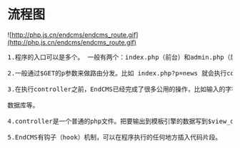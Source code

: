 # 流程图 #
![http://php.js.cn/endcms/endcms_route.gif](http://php.js.cn/endcms/endcms_route.gif)
<pre>
1.程序的入口可以是多个。 一般有两个：index.php（前台）和admin.php（后台）<br>
2.一般通过$GET的p参数来做路由分发。比如 index.php?p=news 就会执行controller/news.php<br>
3.在执行controller之前，EndCMS已经完成了很多公用的操作，比如输入的字符串安全处理，连接<br>
数据库等。<br>
4.controller是一个普通的php文件。把要输出到模板引擎的数据写到$view_data这个数组就可以了。<br>
5.EndCMS有钩子（hook）机制，可以在程序执行的任何地方插入代码片段。<br>
</pre>